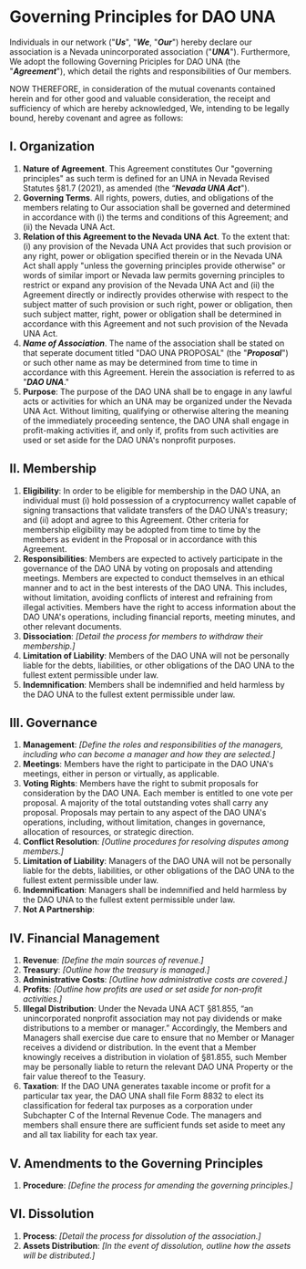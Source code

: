 # Governing Principles for DAO UNA

Individuals in our network ("***Us***", "***We***, "***Our***") hereby declare our association is a Nevada unincorporated association ("***UNA***"). Furthermore, We adopt the following Governing Priciples for DAO UNA (the "***Agreement***"), which detail the rights and responsibilities of Our members.

NOW THEREFORE, in consideration of the mutual covenants contained herein and for other good and valuable consideration, the receipt and sufficiency of which are hereby acknowledged, We, intending to be legally bound, hereby covenant and agree as follows:

## I. Organization

1.  **Nature of Agreement**. This Agreement constitutes Our "governing principles" as such term is defined for an UNA in Nevada Revised Statutes §81.7 (2021), as amended (the “***Nevada UNA Act***").
2.  **Governing Terms**. All rights, powers, duties, and obligations of the members relating to Our association shall be governed and determined in accordance with (i) the terms and conditions of this Agreement; and (ii) the Nevada UNA Act.
3.  **Relation of this Agreement to the Nevada UNA Act**. To the extent that: (i) any provision of the Nevada UNA Act provides that such provision or any right, power or obligation specified therein or in the Nevada UNA Act shall apply "unless the governing principles provide otherwise" or words of similar import or Nevada law permits governing principles to restrict or expand any provision of the Nevada UNA Act and (ii) the Agreement directly or indirectly provides otherwise with respect to the subject matter of such provision or such right, power or obligation, then such subject matter, right, power or obligation shall be determined in accordance with this Agreement and not such provision of the Nevada UNA Act.
4.  ***Name of Association***. The name of the association shall be stated on that seperate document titled "DAO UNA PROPOSAL" (the "***Proposal***") or such other name as may be determined from time to time in accordance with this Agreement. Herein the association is referred to as "***DAO UNA***."
5.  **Purpose**: The purpose of the DAO UNA shall be to engage in any lawful acts or activities for which an UNA may be organized under the Nevada UNA Act. Without limiting, qualifying or otherwise altering the meaning of the immediately proceeding sentence, the DAO UNA shall engage in profit-making activities if, and only if, profits from such activities are used or set aside for the DAO UNA's nonprofit purposes.

## II. Membership

1. **Eligibility**: In order to be eligible for membership in the DAO UNA, an individual must (i) hold possession of a cryptocurrency wallet capable of signing transactions that validate transfers of the DAO UNA's treasury; and (ii) adopt and agree to this Agreement. Other criteria for membership eligibility may be adopted from time to time by the members as evident in the Proposal or in accordance with this Agreement.
2. **Responsibilities**: Members are expected to actively participate in the governance of the DAO UNA by voting on proposals and attending meetings. Members are expected to conduct themselves in an ethical manner and to act in the best interests of the DAO UNA. This includes, without limitation, avoiding conflicts of interest and refraining from illegal activities. Members have the right to access information about the DAO UNA's operations, including financial reports, meeting minutes, and other relevant documents.
3. **Dissociation**: _[Detail the process for members to withdraw their membership.]_
4. **Limitation of Liability**: Members of the DAO UNA will not be personally liable for the debts, liabilities, or other obligations of the DAO UNA to the fullest extent permissible under law. 
5. **Indemnification**: Members shall be indemnified and held harmless by the DAO UNA to the fullest extent permissible under law.

## III. Governance

1. **Management**: _[Define the roles and responsibilities of the managers, including who can become a manager and how they are selected.]_
2. **Meetings**: Members have the right to participate in the DAO UNA's meetings, either in person or virtually, as applicable.
3. **Voting Rights**: Members have the right to submit proposals for consideration by the DAO UNA. Each member is entitled to one vote per proposal. A majority of the total outstanding votes shall carry any proposal. Proposals may pertain to any aspect of the DAO UNA's operations, including, without limitation, changes in governance, allocation of resources, or strategic direction.
5. **Conflict Resolution**: _[Outline procedures for resolving disputes among members.]_
6. **Limitation of Liability**: Managers of the DAO UNA will not be personally liable for the debts, liabilities, or other obligations of the DAO UNA to the fullest extent permissible under law.
7. **Indemnification**: Managers shall be indemnified and held harmless by the DAO UNA to the fullest extent permissible under law.
8. **Not A Partnership**: 

## IV. Financial Management

1. **Revenue**: _[Define the main sources of revenue.]_
2. **Treasury**: _[Outline how the treasury is managed.]_
3. **Administrative Costs**: _[Outline how administrative costs are covered.]_
4. **Profits**: _[Outline how profits are used or set aside for non-profit activities.]_
5. **Illegal Distribution**: Under the Nevada UNA ACT §81.855, “an unincorporated nonprofit association may not pay dividends or make distributions to a member or manager.” Accordingly, the Members and Managers shall exercise due care to ensure that no Member or Manager receives a dividend or distribution. In the event that a Member knowingly receives a distribution in violation of §81.855, such Member may be personally liable to return the relevant DAO UNA Property or the fair value thereof to the Teasury.
6. **Taxation**: If the DAO UNA generates taxable income or profit for a particular tax year, the DAO UNA shall file Form 8832 to elect its classification for federal tax purposes as a corporation under Subchapter C of the Internal Revenue Code. The managers and members shall ensure there are sufficient funds set aside to meet any and all tax liability for each tax year.

## V. Amendments to the Governing Principles

1. **Procedure**: _[Define the process for amending the governing principles.]_

## VI. Dissolution

1. **Process**: _[Detail the process for dissolution of the association.]_
2. **Assets Distribution**: _[In the event of dissolution, outline how the assets will be distributed.]_
